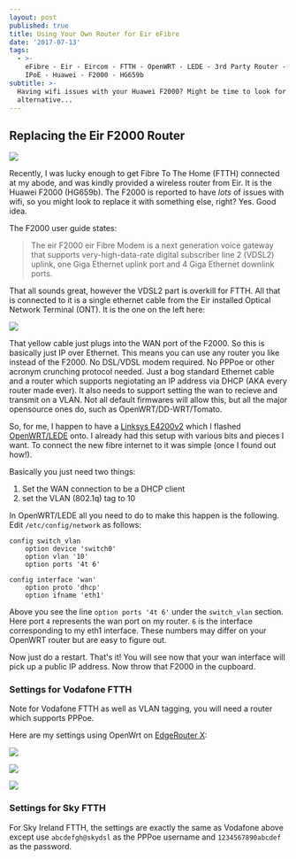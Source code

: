 ```yaml
---
layout: post
published: true
title: Using Your Own Router for Eir eFibre
date: '2017-07-13'
tags:
  - >-
    eFibre - Eir - Eircom - FTTH - OpenWRT - LEDE - 3rd Party Router - PPPoe -
    IPoE - Huawei - F2000 - HG659b
subtitle: >-
  Having wifi issues with your Huawei F2000? Might be time to look for an
  alternative...
---
```

## Replacing the Eir F2000 Router

![]({{site.baseurl}}/img/Eir.png)

Recently, I was lucky enough to get Fibre To The Home (FTTH) connected at my abode, and was kindly provided a wireless router from Eir. It is the Huawei F2000 (HG659b). The F2000 is reported to have _lots_ of issues with wifi, so you might look to replace it with something else, right? Yes. Good idea.

The F2000 user guide states:

> The eir F2000 eir Fibre Modem is a next generation voice gateway that supports very-high-data-rate digital subscriber line 2 (VDSL2) uplink, one Giga Ethernet uplink port and 4 Giga Ethernet downlink ports. 

That all sounds great, however the VDSL2 part is overkill for FTTH. All that is connected to it is a single ethernet cable from the Eir installed Optical Network Terminal (ONT). It is the one on the left here:

![]({{site.baseurl}}/img/eirinstalled.jpg)

That yellow cable just plugs into the WAN port of the F2000. So this is basically just IP over Ethernet. This means you can use any router you like instead of the F2000. No DSL/VDSL modem required. No PPPoe or other acronym crunching protocol needed. Just a bog standard Ethernet cable and a router which supports negiotating an IP address via DHCP (AKA every router made ever). It also needs to support setting the wan to recieve and transmit on a VLAN. Not all default firmwares will allow this, but all the major opensource ones do, such as OpenWRT/DD-WRT/Tomato. 

So, for me, I happen to have a [Linksys E4200v2](https://wiki.openwrt.org/toh/linksys/ea4500) which I flashed [OpenWRT/LEDE](http://lede-project.org) onto. I already had this setup with various bits and pieces I want. To connect the new fibre internet to it was simple (once I found out how!).

Basically you just need two things:
1. Set the WAN connection to be a DHCP client
2. set the VLAN (802.1q) tag to 10

In OpenWRT/LEDE all you need to do to make this happen is the following. Edit `/etc/config/network` as follows:

```
config switch_vlan
	option device 'switch0'
	option vlan '10'
	option ports '4t 6'

config interface 'wan'
	option proto 'dhcp'
	option ifname 'eth1'
```

Above you see the line `option ports '4t 6'` under the `switch_vlan` section. Here port `4` represents the wan port on my router. `6` is the interface corresponding to my eth1 interface. These numbers may differ on your OpenWRT router but are easy to figure out.

Now just do a restart. That's it! You will see now that your wan interface will pick up a public IP address. Now throw that F2000 in the cupboard.

### Settings for Vodafone FTTH

Note for Vodafone FTTH as well as VLAN tagging, you will need a router which supports PPPoe. 

Here are my settings using OpenWrt on [EdgeRouter X](https://openwrt.org/toh/ubiquiti/ubiquiti_edgerouter_x_er-x_ka):


![]({{site.baseurl}}/img/vlan10_switch_erx.png)


![]({{site.baseurl}}/img/vf_wan.png)


![]({{site.baseurl}}/img/wan_interface.png)


### Settings for Sky FTTH

For Sky Ireland FTTH, the settings are exactly the same as Vodafone above except use `abcdefgh@skydsl` as the PPPoe username and `1234567890abcdef` as the password. 

